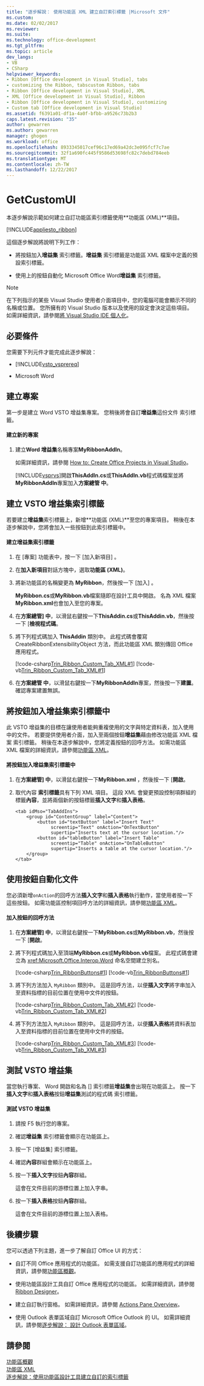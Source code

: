 ```yaml
---
title: "逐步解說： 使用功能區 XML 建立自訂索引標籤 |Microsoft 文件"
ms.custom: 
ms.date: 02/02/2017
ms.reviewer: 
ms.suite: 
ms.technology: office-development
ms.tgt_pltfrm: 
ms.topic: article
dev_langs:
- VB
- CSharp
helpviewer_keywords:
- Ribbon [Office development in Visual Studio], tabs
- customizing the Ribbon, tabscustom Ribbon, tabs
- Ribbon [Office development in Visual Studio], XML
- XML [Office development in Visual Studio], Ribbon
- Ribbon [Office development in Visual Studio], customizing
- Custom tab [Office development in Visual Studio]
ms.assetid: f6391a01-df1a-4a0f-bfbb-a9526c73b2b3
caps.latest.revision: "35"
author: gewarren
ms.author: gewarren
manager: ghogen
ms.workload: office
ms.openlocfilehash: 8933345017cef96c17ed69a42dc3e095fcf7c7ae
ms.sourcegitcommit: 32f1a690fc445f9586d53698fc82c7debd784eeb
ms.translationtype: MT
ms.contentlocale: zh-TW
ms.lasthandoff: 12/22/2017
---
```

# <a name="walkthrough-creating-a-custom-tab-by-using-ribbon-xml"></a>GetCustomUI
  本逐步解說示範如何建立自訂功能區索引標籤使用**功能區 (XML)**項目。  
  
 [!INCLUDE[appliesto_ribbon](../vsto/includes/appliesto-ribbon-md.md)]  
  
 這個逐步解說將說明下列工作：  
  
-   將按鈕加入**增益集** 索引標籤。**增益集** 索引標籤是功能區 XML 檔案中定義的預設索引標籤。  
  
-   使用上的按鈕自動化 Microsoft Office Word**增益集** 索引標籤。  
  
> [!NOTE]  
>  在下列指示的某些 Visual Studio 使用者介面項目中，您的電腦可能會顯示不同的名稱或位置。 您所擁有的 Visual Studio 版本以及使用的設定會決定這些項目。 如需詳細資訊，請參閱[將 Visual Studio IDE 個人化](../ide/personalizing-the-visual-studio-ide.md)。  
  
## <a name="prerequisites"></a>必要條件  
 您需要下列元件才能完成此逐步解說：  
  
-   [!INCLUDE[vsto_vsprereq](../vsto/includes/vsto-vsprereq-md.md)]  
  
-   Microsoft Word  
  
## <a name="creating-the-project"></a>建立專案  
 第一步是建立 Word VSTO 增益集專案。 您稍後將會自訂**增益集**這份文件 索引標籤。  
  
#### <a name="to-create-a-new-project"></a>建立新的專案  
  
1.  建立**Word 增益集**名稱專案**MyRibbonAddIn**。  
  
     如需詳細資訊，請參閱 [How to: Create Office Projects in Visual Studio](../vsto/how-to-create-office-projects-in-visual-studio.md)。  
  
     [!INCLUDE[vsprvs](../sharepoint/includes/vsprvs-md.md)]開啟**ThisAddIn.cs**或**ThisAddIn.vb**程式碼檔案並將**MyRibbonAddIn**專案加入**方案總管 中**。  
  
## <a name="creating-the-vsto-add-ins-tab"></a>建立 VSTO 增益集索引標籤  
 若要建立**增益集**索引標籤上，新增**功能區 (XML)**至您的專案項目。 稍後在本逐步解說中，您將會加入一些按鈕到此索引標籤中。  
  
#### <a name="to-create-the-add-ins-tab"></a>建立增益集索引標籤  
  
1.  在 [專案]  功能表中，按一下 [加入新項目] 。  
  
2.  在**加入新項目**對話方塊中，選取**功能區 (XML)**。  
  
3.  將新功能區的名稱變更為 **MyRibbon**，然後按一下 [加入] 。  
  
     **MyRibbon.cs**或**MyRibbon.vb**檔案隨即在設計工具中開啟。 名為 XML 檔案**MyRibbon.xml**也會加入至您的專案。  
  
4.  在**方案總管] 中**，以滑鼠右鍵按一下**ThisAddin.cs**或**ThisAddin.vb**，然後按一下 [**檢視程式碼**。  
  
5.  將下列程式碼加入 **ThisAddin** 類別中。 此程式碼會覆寫 CreateRibbonExtensibilityObject 方法，而此功能區 XML 類別傳回 Office 應用程式。  
  
     [!code-csharp[Trin_Ribbon_Custom_Tab_XML#1](../vsto/codesnippet/CSharp/Trin_Ribbon_Custom_Tab_XML_O12/ThisAddIn.cs#1)]
     [!code-vb[Trin_Ribbon_Custom_Tab_XML#1](../vsto/codesnippet/VisualBasic/Trin_Ribbon_Custom_Tab_XML_O12/ThisAddIn.vb#1)]  
  
6.  在**方案總管 中**，以滑鼠右鍵按一下**MyRibbonAddIn**專案，然後按一下**建置**。 確認專案建置無誤。  
  
## <a name="adding-buttons-to-the-add-ins-tab"></a>將按鈕加入增益集索引標籤中  
 此 VSTO 增益集的目標在讓使用者能夠重複使用的文字與特定資料表，加入使用中的文件。 若要提供使用者介面，加入至兩個按鈕**增益集**藉由修改功能區 XML 檔案 索引標籤。 稍後在本逐步解說中，您將定義按鈕的回呼方法。 如需功能區 XML 檔案的詳細資訊，請參閱[功能區 XML](../vsto/ribbon-xml.md)。  
  
#### <a name="to-add-buttons-to-the-add-ins-tab"></a>將按鈕加入增益集索引標籤中  
  
1.  在**方案總管] 中**，以滑鼠右鍵按一下**MyRibbon.xml** ，然後按一下 [**開啟**。  
  
2.  取代內容 **索引標籤**具有下列 XML 項目。 這段 XML 會變更預設控制項群組的標籤**內容**，並將兩個新的按鈕標籤**插入文字**和**插入表格**。  
  
    ```  
    <tab idMso="TabAddIns">  
        <group id="ContentGroup" label="Content">  
            <button id="textButton" label="Insert Text"  
                 screentip="Text" onAction="OnTextButton"  
                 supertip="Inserts text at the cursor location."/>  
            <button id="tableButton" label="Insert Table"  
                 screentip="Table" onAction="OnTableButton"  
                 supertip="Inserts a table at the cursor location."/>  
        </group>  
    </tab>  
    ```  
  
## <a name="automating-the-document-by-using-the-buttons"></a>使用按鈕自動化文件  
 您必須新增`onAction`的回呼方法**插入文字**和**插入表格**執行動作，當使用者按一下這些按鈕。 如需功能區控制項回呼方法的詳細資訊，請參閱[功能區 XML](../vsto/ribbon-xml.md)。  
  
#### <a name="to-add-callback-methods-for-the-buttons"></a>加入按鈕的回呼方法  
  
1.  在**方案總管] 中**，以滑鼠右鍵按一下**MyRibbon.cs**或**MyRibbon.vb**，然後按一下 [**開啟**。  
  
2.  將下列程式碼加入至頂端**MyRibbon.cs**或**MyRibbon.vb**檔案。 此程式碼會建立為 <xref:Microsoft.Office.Interop.Word> 命名空間建立別名。  
  
     [!code-csharp[Trin_RibbonButtons#1](../vsto/codesnippet/CSharp/Trin_RibbonButtons/MyRibbon.cs#1)]
     [!code-vb[Trin_RibbonButtons#1](../vsto/codesnippet/VisualBasic/Trin_RibbonButtons/MyRibbon.vb#1)]  
  
3.  將下列方法加入 `MyRibbon` 類別中。 這是回呼方法，以便**插入文字**將字串加入至資料指標的目前位置在使用中文件的按鈕。  
  
     [!code-csharp[Trin_Ribbon_Custom_Tab_XML#2](../vsto/codesnippet/CSharp/Trin_Ribbon_Custom_Tab_XML_O12/MyRibbon.cs#2)]
     [!code-vb[Trin_Ribbon_Custom_Tab_XML#2](../vsto/codesnippet/VisualBasic/Trin_Ribbon_Custom_Tab_XML_O12/MyRibbon.vb#2)]  
  
4.  將下列方法加入 `MyRibbon` 類別中。 這是回呼方法，以便**插入表格**將資料表加入至資料指標的目前位置在使用中文件的按鈕。  
  
     [!code-csharp[Trin_Ribbon_Custom_Tab_XML#3](../vsto/codesnippet/CSharp/Trin_Ribbon_Custom_Tab_XML_O12/MyRibbon.cs#3)]
     [!code-vb[Trin_Ribbon_Custom_Tab_XML#3](../vsto/codesnippet/VisualBasic/Trin_Ribbon_Custom_Tab_XML_O12/MyRibbon.vb#3)]  
  
## <a name="testing-the-vsto-add-in"></a>測試 VSTO 增益集  
 當您執行專案、 Word 開啟和名為 [] 索引標籤**增益集**會出現在功能區上。 按一下**插入文字**和**插入表格**按鈕**增益集**測試的程式碼 索引標籤。  
  
#### <a name="to-test-your-vsto-add-in"></a>測試 VSTO 增益集  
  
1.  請按 F5 執行您的專案。  
  
2.  確認**增益集** 索引標籤會顯示在功能區上。  
  
3.  按一下 [增益集]  索引標籤。  
  
4.  確認**內容**群組會顯示在功能區上。  
  
5.  按一下**插入文字**按鈕**內容**群組。  
  
     這會在文件目前的游標位置上加入字串。  
  
6.  按一下**插入表格**按鈕**內容**群組。  
  
     這會在文件目前的游標位置上加入表格。  
  
## <a name="next-steps"></a>後續步驟  
 您可以透過下列主題，進一步了解自訂 Office UI 的方式：  
  
-   自訂不同 Office 應用程式的功能區。 如需支援自訂功能區的應用程式的詳細資訊，請參閱[功能區概觀](../vsto/ribbon-overview.md)。  
  
-   使用功能區設計工具自訂 Office 應用程式的功能區。 如需詳細資訊，請參閱 [Ribbon Designer](../vsto/ribbon-designer.md)。  
  
-   建立自訂執行窗格。 如需詳細資訊，請參閱 [Actions Pane Overview](../vsto/actions-pane-overview.md)。  
  
-   使用 Outlook 表單區域自訂 Microsoft Office Outlook 的 UI。 如需詳細資訊，請參閱[逐步解說： 設計 Outlook 表單區域](../vsto/walkthrough-designing-an-outlook-form-region.md)。  
  
## <a name="see-also"></a>請參閱  
 [功能區概觀](../vsto/ribbon-overview.md)   
 [功能區 XML](../vsto/ribbon-xml.md)   
 [逐步解說：使用功能區設計工具建立自訂的索引標籤](../vsto/walkthrough-creating-a-custom-tab-by-using-the-ribbon-designer.md)  
  
  